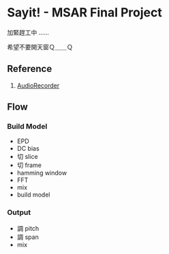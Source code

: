 # Sayit! - MSAR Final Project

加緊趕工中 ......

希望不要開天窗Ｑ＿＿Ｑ

## Reference

1. [AudioRecorder](http://webaudiodemos.appspot.com/AudioRecorder/index.html)

## Flow

### Build Model

- EPD
- DC bias
- 切 slice
- 切 frame
- hamming window
- FFT
- mix
- build model

### Output

- 調 pitch
- 調 span
- mix